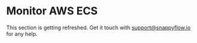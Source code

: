 # Monitor AWS ECS

This section is getting refreshed. Get it touch with [support@snappyflow.io](mailto:support@snappyflow.io) for any help.

